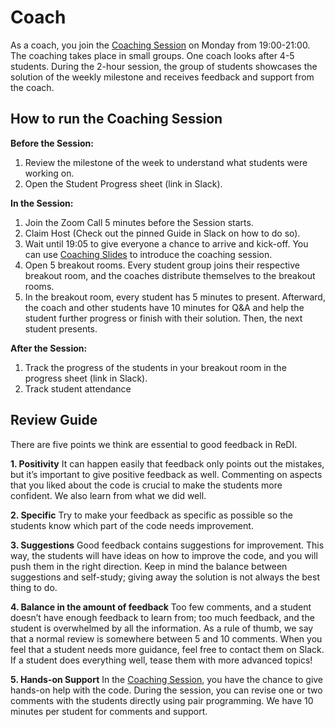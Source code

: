 # Coach
As a coach, you join the [Coaching Session](https://github.com/ReDI-School/fullstack_bootcamp/blob/main/volunteers/support_session.md) on Monday from 19:00-21:00. The coaching takes place in small groups. One coach looks after 4-5 students. During the 2-hour session, the group of students showcases the solution of the weekly milestone and receives feedback and support from the coach. 

## How to run the Coaching Session

**Before the Session:**
1. Review the milestone of the week to understand what students were working on. 
2. Open the Student Progress sheet (link in Slack). 

**In the Session:**
1. Join the Zoom Call 5 minutes before the Session starts. 
2. Claim Host (Check out the pinned Guide in Slack on how to do so).
3. Wait until 19:05 to give everyone a chance to arrive and kick-off. You can use [Coaching Slides](https://docs.google.com/presentation/d/1dmqKmogq0h0jlT72YHExxUzFRTWN4UrTPIISnyQnUXg/edit#slide=id.g2ea1f48da22_0_0) to introduce the coaching session.
4. Open 5 breakout rooms. Every student group joins their respective breakout room, and the coaches distribute themselves to the breakout rooms.
5. In the breakout room, every student has 5 minutes to present. Afterward, the coach and other students have 10 minutes for Q&A and help the student further progress or finish with their solution. Then, the next student presents. 

**After the Session:**
1. Track the progress of the students in your breakout room in the progress sheet (link in Slack).
2. Track student attendance 


## Review Guide 
There are five points we think are essential to good feedback in ReDI.

**1. Positivity**
It can happen easily that feedback only points out the mistakes, but it’s important to give positive feedback as well. Commenting on aspects that you liked about the code is crucial to make the students more confident. We also learn from what we did well.

**2. Specific**
Try to make your feedback as specific as possible so the students know which part of the code needs improvement.

**3. Suggestions**
Good feedback contains suggestions for improvement. This way, the students will have ideas on how to improve the code, and you will push them in the right direction. Keep in mind the balance between suggestions and self-study; giving away the solution is not always the best thing to do.

**4. Balance in the amount of feedback**
Too few comments, and a student doesn’t have enough feedback to learn from; too much feedback, and the student is overwhelmed by all the information. As a rule of thumb, we say that a normal review is somewhere between 5 and 10 comments. When you feel that a student needs more guidance, feel free to contact them on Slack. If a student does everything well, tease them with more advanced topics!

**5. Hands-on Support**
In the [Coaching Session](https://github.com/ReDI-School/fullstack_bootcamp/blob/main/volunteers/support_session.md), you have the chance to give hands-on help with the code. During the session, you can revise one or two comments with the students directly using pair programming. We have 10 minutes per student for comments and support. 
